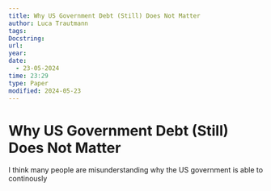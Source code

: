 ```yaml
---
title: Why US Government Debt (Still) Does Not Matter
author: Luca Trautmann
tags: 
Docstring: 
url: 
year: 
date:
  - 23-05-2024
time: 23:29
type: Paper
modified: 2024-05-23
---
```

# Why US Government Debt (Still) Does Not Matter
I think many people are misunderstanding why the US government is able to continously 
